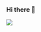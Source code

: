### Hi there 👋

<!--
**MiracleInk/MiracleInk** is a ✨ _special_ ✨ repository because its `README.md` (this file) appears on your GitHub profile.

Here are some ideas to get you started:

- 🔭 I’m currently working at Miracle Network Technology
- 🌱 I’m currently learning Python
- 💬 Ask me about ...
- 📫 How to reach me: miracle@icscraft.top
-->

![](https://github-readme-stats.vercel.app/api?username=MiracleInk)
